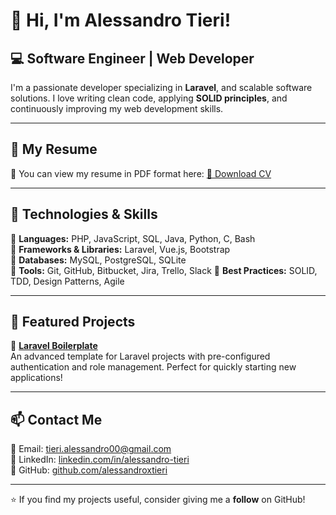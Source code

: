 # 👋 Hi, I'm Alessandro Tieri!

## 💻 Software Engineer | Web Developer

I'm a passionate developer specializing in **Laravel**, and scalable software solutions. I love writing clean code, applying **SOLID principles**, and continuously improving my web development skills.

---

## 📜 My Resume

📝 You can view my resume in PDF format here:
[📄 Download CV](https://github.com/alessandroxtieri/curriculum/blob/main/curriculum.pdf)

---

## 🚀 Technologies & Skills

🔹 **Languages:** PHP, JavaScript, SQL, Java, Python, C, Bash  
🔹 **Frameworks & Libraries:** Laravel, Vue.js, Bootstrap  
🔹 **Databases:** MySQL, PostgreSQL, SQLite  
🔹 **Tools:** Git, GitHub, Bitbucket, Jira, Trello, Slack 
🔹 **Best Practices:** SOLID, TDD, Design Patterns, Agile  

---

## 📌 Featured Projects

🔹 [**Laravel Boilerplate**](https://github.com/alessandroxtieri/laravel-boilerplate)  
An advanced template for Laravel projects with pre-configured authentication and role management. Perfect for quickly starting new applications!  

---

## 📫 Contact Me

📧 Email: [tieri.alessandro00@gmail.com](mailto:tieri.alessandro00@gmail.com)  
💼 LinkedIn: [linkedin.com/in/alessandro-tieri](https://www.linkedin.com/in/alessandro-tieri)  
🐙 GitHub: [github.com/alessandroxtieri](https://github.com/alessandroxtieri)  

---

⭐ If you find my projects useful, consider giving me a **follow** on GitHub!
